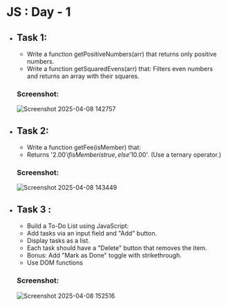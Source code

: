 # JS : Day - 1 
- ## Task 1:
  - Write a function getPositiveNumbers(arr) that returns only positive numbers.
  - Write a function getSquaredEvens(arr) that: Filters even numbers and returns an array with their squares.
  ### Screenshot:
  ![Screenshot 2025-04-08 142757](https://github.com/user-attachments/assets/9e950d65-c98a-4b72-ba35-ac1366515f1f)

- ## Task 2:
  - Write a function getFee(isMember) that:
  - Returns '$2.00' if isMember is true, else '$10.00'. (Use a ternary operator.)
  ### Screenshot:
  ![Screenshot 2025-04-08 143449](https://github.com/user-attachments/assets/c38591ab-0ee2-45d7-ae8f-e16d1c21d986)

- ## Task 3 :
  - Build a To-Do List using JavaScript:
  - Add tasks via an input field and "Add" button.
  - Display tasks as a list.
  - Each task should have a "Delete" button that removes the item.
  - Bonus: Add "Mark as Done" toggle with strikethrough.
  - Use DOM functions
  ### Screenshot: 
  ![Screenshot 2025-04-08 152516](https://github.com/user-attachments/assets/aea31d3f-fd0e-46e2-befc-96d113569a01)
